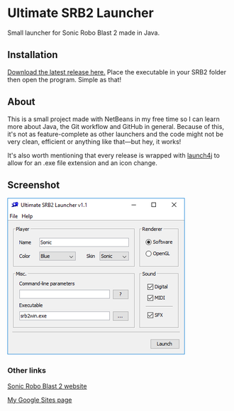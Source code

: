 # Ultimate SRB2 Launcher
Small launcher for Sonic Robo Blast 2 made in Java.

## Installation 
[Download the latest release here.](https://github.com/ThatAwesomeGuy173/ultimate-srb2-launcher/releases) Place the executable in your SRB2 folder then open the program. Simple as that!

## About
This is a small project made with NetBeans in my free time so I can learn more about Java, the Git workflow and GitHub in general. 
Because of this, it's not as feature-complete as other launchers and the code might not be very clean, efficient or anything like that—but hey, it works!

It's also worth mentioning that every release is wrapped with [launch4j](http://launch4j.sourceforge.net/) to allow for an .exe file extension and an icon change.

## Screenshot
![Launcher main window](/currentversion.png)

### Other links

[Sonic Robo Blast 2 website](https://srb2.org/)

[My Google Sites page](https://sites.google.com/view/thatawesomeguy173web/)
